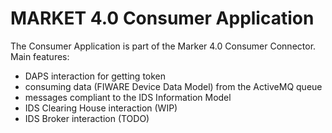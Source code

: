# MARKET 4.0 Consumer Application 
The Consumer Application is part of the Marker 4.0 Consumer Connector. Main features:
* DAPS interaction for getting token
* consuming data (FIWARE Device Data Model) from the ActiveMQ queue
* messages compliant to the IDS Information Model
* IDS Clearing House interaction (WIP) 
* IDS Broker interaction (TODO)
